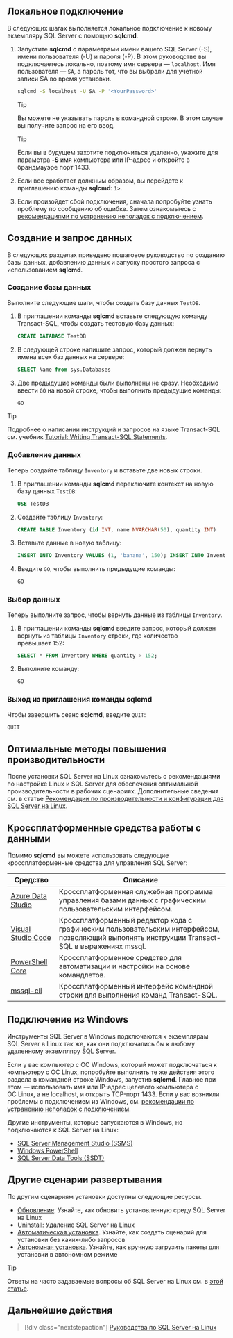 ## <a name="connect-locally"></a>Локальное подключение

В следующих шагах выполняется локальное подключение к новому экземпляру SQL Server с помощью **sqlcmd**.

1. Запустите **sqlcmd** с параметрами имени вашего SQL Server (-S), имени пользователя (-U) и пароля (-P). В этом руководстве вы подключаетесь локально, поэтому имя сервера — `localhost`. Имя пользователя — `SA`, а пароль тот, что вы выбрали для учетной записи SA во время установки.

   ```bash
   sqlcmd -S localhost -U SA -P '<YourPassword>'
   ```

   > [!TIP]
   > Вы можете не указывать пароль в командной строке. В этом случае вы получите запрос на его ввод.

   > [!TIP]
   > Если вы в будущем захотите подключиться удаленно, укажите для параметра **-S** имя компьютера или IP-адрес и откройте в брандмауэре порт 1433.

1. Если все сработает должным образом, вы перейдете к приглашению команды **sqlcmd**: `1>`.

1. Если произойдет сбой подключения, сначала попробуйте узнать проблему по сообщению об ошибке. Затем ознакомьтесь с [рекомендациями по устранению неполадок с подключением](../linux/sql-server-linux-troubleshooting-guide.md#connection).

## <a name="create-and-query-data"></a>Создание и запрос данных
В следующих разделах приведено пошаговое руководство по созданию базы данных, добавлению данных и запуску простого запроса с использованием **sqlcmd**.

### <a name="create-a-new-database"></a>Создание базы данных

Выполните следующие шаги, чтобы создать базу данных `TestDB`.

1. В приглашении команды **sqlcmd** вставьте следующую команду Transact-SQL, чтобы создать тестовую базу данных:

   ```sql
   CREATE DATABASE TestDB
   ```

1. В следующей строке напишите запрос, который должен вернуть имена всех баз данных на сервере:

   ```sql
   SELECT Name from sys.Databases
   ```

1. Две предыдущие команды были выполнены не сразу. Необходимо ввести `GO` на новой строке, чтобы выполнить предыдущие команды:

   ```sql
   GO
   ```

> [!TIP]
> Подробнее о написании инструкций и запросов на языке Transact-SQL см. учебник [Tutorial: Writing Transact-SQL Statements](../t-sql/tutorial-writing-transact-sql-statements.md).

### <a name="insert-data"></a>Добавление данных

Теперь создайте таблицу `Inventory` и вставьте две новых строки.

1. В приглашении команды **sqlcmd** переключите контекст на новую базу данных `TestDB`:

   ```sql
   USE TestDB
   ```

1. Создайте таблицу `Inventory`:

   ```sql
   CREATE TABLE Inventory (id INT, name NVARCHAR(50), quantity INT)
   ```

1. Вставьте данные в новую таблицу:

   ```sql
   INSERT INTO Inventory VALUES (1, 'banana', 150); INSERT INTO Inventory VALUES (2, 'orange', 154);
   ```

1. Введите `GO`, чтобы выполнить предыдущие команды:

   ```sql
   GO
   ```

### <a name="select-data"></a>Выбор данных

Теперь выполните запрос, чтобы вернуть данные из таблицы `Inventory`.

1. В приглашении команды **sqlcmd** введите запрос, который должен вернуть из таблицы `Inventory` строки, где количество превышает 152:

   ```sql
   SELECT * FROM Inventory WHERE quantity > 152;
   ```

1. Выполните команду:

   ```sql
   GO
   ```

### <a name="exit-the-sqlcmd-command-prompt"></a>Выход из приглашения команды sqlcmd

Чтобы завершить сеанс **sqlcmd**, введите `QUIT`:

```sql
QUIT
```

## <a name="performance-best-practices"></a>Оптимальные методы повышения производительности

После установки SQL Server на Linux ознакомьтесь с рекомендациями по настройке Linux и SQL Server для обеспечения оптимальной производительности в рабочих сценариях. Дополнительные сведения см. в статье [Рекомендации по производительности и конфигурации для SQL Server на Linux](../linux/sql-server-linux-performance-best-practices.md).

## <a name="cross-platform-data-tools"></a>Кроссплатформенные средства работы с данными

Помимо **sqlcmd** вы можете использовать следующие кроссплатформенные средства для управления SQL Server:

| Средство | Описание |
| ---- | ----------- |
| [Azure Data Studio](../azure-data-studio/index.yml) | Кроссплатформенная служебная программа управления базами данных с графическим пользовательским интерфейсом. |
| [Visual Studio Code](../tools/visual-studio-code/sql-server-develop-use-vscode.md) | Кроссплатформенный редактор кода с графическим пользовательским интерфейсом, позволяющий выполнять инструкции Transact-SQL в выражениях mssql. |
| [PowerShell Core](../linux/sql-server-linux-manage-powershell-core.md) | Кроссплатформенное средство для автоматизации и настройки на основе командлетов. |
| [mssql-cli](https://github.com/dbcli/mssql-cli/tree/master/doc) | Кроссплатформенный интерфейс командной строки для выполнения команд Transact-SQL. |

## <a name="connecting-from-windows"></a>Подключение из Windows

Инструменты SQL Server в Windows подключаются к экземплярам SQL Server в Linux так же, как они подключались бы к любому удаленному экземпляру SQL Server.

Если у вас компьютер с ОС Windows, который может подключаться к компьютеру с ОС Linux, попробуйте выполнить те же действия этого раздела в командной строке Windows, запустив **sqlcmd**. Главное при этом — использовать имя или IP-адрес целевого компьютера с ОС Linux, а не localhost, и открыть TCP-порт 1433. Если у вас возникли проблемы с подключением из Windows, см. [рекомендации по устранению неполадок с подключением](../linux/sql-server-linux-troubleshooting-guide.md#connection).

Другие инструменты, которые запускаются в Windows, но подключаются к SQL Server на Linux:

- [SQL Server Management Studio (SSMS)](../linux/sql-server-linux-manage-ssms.md)
- [Windows PowerShell](../linux/sql-server-linux-manage-powershell.md)
- [SQL Server Data Tools (SSDT)](../linux/sql-server-linux-develop-use-ssdt.md)

## <a name="other-deployment-scenarios"></a>Другие сценарии развертывания

По другим сценариям установки доступны следующие ресурсы.

* [Обновление](../linux/sql-server-linux-setup.md#upgrade): Узнайте, как обновить установленную среду SQL Server на Linux
* [Uninstall](../linux/sql-server-linux-setup.md#uninstall): Удаление SQL Server на Linux
* [Автоматическая установка](../linux/sql-server-linux-setup.md#unattended). Узнайте, как создать сценарий для установки без каких-либо запросов
* [Автономная установка](../linux/sql-server-linux-setup.md#offline). Узнайте, как вручную загрузить пакеты для установки в автономном режиме

> [!TIP]
> Ответы на часто задаваемые вопросы об SQL Server на Linux см. в [этой статье](../linux/sql-server-linux-faq.yml).

## <a name="next-steps"></a>Дальнейшие действия

> [!div class="nextstepaction"]
> [Руководства по SQL Server на Linux](../linux/sql-server-linux-migrate-restore-database.md)